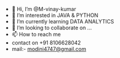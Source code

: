 - 👋 Hi, I’m @M-vinay-kumar
- 👀 I’m interested in JAVA & PYTHON 
- 🌱 I’m currently learning DATA ANALYTICS 
- 💞️ I’m looking to collaborate on ...
- 📫 How to reach me 
- contact on +91 8106628042
- mail:- modini4747@gmail.com

<!---
M-vinay-kumar/M-vinay-kumar is a ✨ special ✨ repository because its `README.md` (this file) appears on your GitHub profile.
You can click the Preview link to take a look at your changes.
--->
